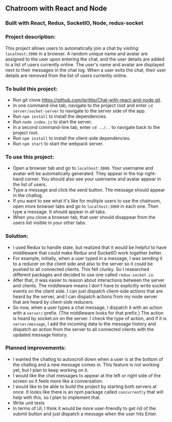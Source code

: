 ## Chatroom with React and Node
### Built with React, Redux, SocketIO, Node, redux-socket

### Project description:
This project allows users to automatically join a chat by visiting `localhost:3000` in a browser. A random unique name and avatar are assigned to the user upon entering the chat, and the user details are added to a list of users currently online. The user's name and avatar are displayed next to their messages in the chat log. When a user exits the chat, their user details are removed from the list of users currently online.

### To build this project:
* Run git clone https://github.com/jprittie/Chat-with-react-and-node.git.
* In one command-line tab, navigate to the project root and enter `cd server/socket-server` to navigate to the server side of the app.
* Run `npm install` to install the dependencies.
* Run `node index.js` to start the server.
* In a second command-line tab, enter `cd ../..` to navigate back to the project root.
* Run `npm install` to install the client-side dependencies.
* Run `npm start` to start the webpack server.

### To use this project:
* Open a browser tab and go to `localhost:3000`. Your username and avatar will be automatically generated. They appear in the top right-hand corner. You should also see your username and avatar appear in the list of users.
* Type a message and click the send button. The message should appear in the chatlog.
* If you want to see what it's like for multiple users to use the chatroom, open more browser tabs and go to `localhost:3000` in each one. Then type a message. It should appear in all tabs.
* When you close a browser tab, that user should disappear from the users list visible in your other tabs.

### Solution:
* I used Redux to handle state, but realized that it would be helpful to have middleware that could make Redux and SocketIO work together better.
* For example, initially, when a user typed in a message, I was sending it to a reducer on the client side and also to the server so it could be pushed to all connected clients. This felt clunky. So I researched different packages and decided to use one called `redux-socket.io`.
* After that, it was easier to reason about interactions between the server and clients. The middleware means I don't have to explicitly write socket events on the client side. I can just dispatch client-side actions that are heard by the server, and I can dispatch actions from my node server that are heard by client-side reducers.
* So now, when a user types a chat message, I dispatch it with an action with a `server/` prefix. (The middleware looks for that prefix.) The action is heard by socket.on on the server. I check the type of action, and if it is `server/message`, I add the incoming data to the message history and dispatch an action from the server to all connected clients with the updated message history.


### Planned improvements:
* I wanted the chatlog to autoscroll down when a user is at the bottom of the chatlog and a new message comes in. This feature is not working yet, but I plan to keep working on it.
* I would like the chat messages to appear at the left or right side of the screen so it feels more like a conversation.
* I would like to be able to build the project by starting both servers at once. It looks like there is an npm package called `concurrently` that will help with this, so I plan to implement that.
* Write unit tests
* In terms of UI, I think it would be more user-friendly to get rid of the submit button and just dispatch a message when the user hits Enter.
